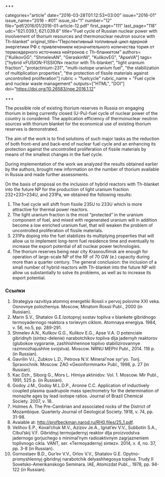 +++

categories="article"
date="2016-03-28T01:12:53+03:00"
issue="2016-01"
issue_name="2016 - #01"
issue_id="1"
number="12"
file="pdf/2016/01/2016-01-article-12.pdf"
first_page="111"
last_page="118"
udc="621.039.1, 621.039.6"
title="Fuel cycle of Russian nuclear power with involvement of thorium resources and thermonuclear neutron source with Th-blanket"
original_title="Перспективный топливный цикл ядерной энергетики РФ с привлечением незначительного количества тория от термоядерного источника нейтронов с Th-бланкетом"
authors=["KulikovGG", "ShmelevAN", "GeraskinNI", "KulikovEG", "ApseVA"]
tags=["hybrid «FUSION-FISSION» reactor with Th-blanket", "light uranium fraction", "protactinium-231", "multi-isotope uranium fuel", "the stabilization of multiplication properties", "the protection of fissile materials against uncontrolled proliferation"]
rubric = "fuelcycle"
rubric_name = "Fuel cycle and nuclear waste management"
outputs=["HTML", "DOI"]
doi="https://doi.org/10.26583/npe.2016.1.12"

+++

The possible role of existing thorium reserves in Russia on engaging thorium in being currently closed (U-Pu)-fuel cycle of nuclear power of the country is considered. The application efficiency of thermonuclear neutron sources with thorium blanket for the economical use of existing thorium reserves is demonstrated.

The aim of the work is to find solutions of such major tasks as the reduction of both front-end and back-end of nuclear fuel cycle and an enhancing its protection against the uncontrolled proliferation of fissile materials by means of the smallest changes in the fuel cycle.

During implementation of the work we analyzed the results obtained earlier by the authors, brought new information on the number of thorium available in Russia and made further assessments.

On the basis of proposal on the inclusion of hybrid reactors with Th-blanket into the future NP for the production of light uranium fraction 232+233+234U, and 231Pa, we obtained the following results:
1. The fuel cycle will shift from fissile 235U to 233U which is more attractive for thermal power reactors.
2. The light uranium fraction is the most “protected” in the uranium component of fuel, and mixed with regenerated uranium will in addition become a low enriched uranium fuel, that will weaken the problem of uncontrolled proliferation of fissile materials.
3. 231Pa doping into the fuel stabilizes its multiplying properties that will allow us to implement long-term fuel residence time and eventually to increase the export potential of all nuclear power technologies.
4. The thorium reserves being near city Krasnoufimsk are enough for operation of large-scale NP of the RF of 70 GW (e.) capacity during more than a quarter century. The general conclusion: the inclusion of a small number of hybrid reactors with Th-blanket into the future NP will allow us substantially to solve its problems, as well as to increase its export potential.

### Ссылки

1. Strategiya razvitiya atomnoj energetiki Rossii v pervoj polovine XXI veka. Osnovnye polozheniya. Moscow, Minatom Rossii Publ., 2000 (in Russian).
2. Marin S.V., Shatalov G.E.Izotopnyj sostav topliva v blankete gibridnogo termoyadernogo reaktora s torievym ciklom. Atomnaya energiya. 1984, v. 56, no.5, pp. 289-291.
3. Shmelev A.N., Kulikov G.G., Kulikov E.G., Apse V.A. O potenciale gibridnyh (sintez-delenie) narabotchikov topliva dlja jadernyh reaktorov (glubokoe vygoranie, zashhishhennoe toplivo stabilizirovannye razmnozhajushhie svojstva). Moscow. NRNU MEPhI Publ., 2014. 116 p. (in Russian).
4. Gavrilin V.I., Zubkov L.D., Petrova N.V. Mineral’noe syr’yo. Torij. Spravochnik. Moscow. ZAO «Geoinformmark» Publ., 1998, p. 27 (in Russian).
5. Kac Dzh., Siborg G., Mors L. Himiya aktinidov. Vol. 1. Moscow. Mir Publ., 1991, 525 p. (in Russian).
6. Godoy J.M., Godoy M.L.D.P., Aronne C.C. Application of inductively coupled plasma quadrupole mass spectrometry for the determination of monazite ages by lead isotope ratios. Journal of Brazil Chemical Society. 2007, v. 18.
7. Holmes A. The Pre-Cambrian and associated rocks of the District of Mozambique. Quarterly Journal of Geological Society. 1918, v. 74, pp. 31-98.
8. Avaiable at: http://profbeckman.narod.ru/RH0.files/25_1.pdf.
9. Velihov E.P., Koval’chuk M.V., Azizov Je.A., Ignat’ev V.V., Subbotin S.A., Cibul’skij V.F. Gibridnyj termojadernyj reaktor dlja proizvodstva jadernogo gorjuchego s minimal’nym radioaktivnym zagrjazneniem toplivnogo cikla. VANT, ser. «Termoyadernyj sintez». 2014, v. 4, no. 37, pp. 3-8 (in Russian).
10. Gornostaev B.D., Gur’ev V.V., Orlov V.V., Shatalov G.E. Opytno-promyshlennyj gibridnyj narabotchik delyashhegosya topliva. Trudy II Sovetsko-Amerikanskogo Seminara. IAE, Atomizdat Publ.,. 1978, pp. 94-122 (in Russian).